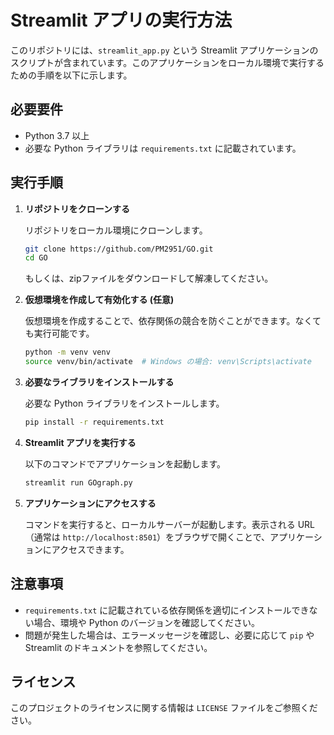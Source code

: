 # Streamlit アプリの実行方法

このリポジトリには、`streamlit_app.py` という Streamlit アプリケーションのスクリプトが含まれています。このアプリケーションをローカル環境で実行するための手順を以下に示します。

## 必要要件

- Python 3.7 以上
- 必要な Python ライブラリは `requirements.txt` に記載されています。

## 実行手順

1. **リポジトリをクローンする**

   リポジトリをローカル環境にクローンします。

   ```bash
   git clone https://github.com/PM2951/GO.git
   cd GO
   ```
   もしくは、zipファイルをダウンロードして解凍してください。

2. **仮想環境を作成して有効化する (任意)**

   仮想環境を作成することで、依存関係の競合を防ぐことができます。なくても実行可能です。

   ```bash
   python -m venv venv
   source venv/bin/activate  # Windows の場合: venv\Scripts\activate
   ```

3. **必要なライブラリをインストールする**

   必要な Python ライブラリをインストールします。

   ```bash
   pip install -r requirements.txt
   ```

4. **Streamlit アプリを実行する**

   以下のコマンドでアプリケーションを起動します。

   ```bash
   streamlit run GOgraph.py
   ```

5. **アプリケーションにアクセスする**

   コマンドを実行すると、ローカルサーバーが起動します。表示される URL（通常は `http://localhost:8501`）をブラウザで開くことで、アプリケーションにアクセスできます。

## 注意事項

- `requirements.txt` に記載されている依存関係を適切にインストールできない場合、環境や Python のバージョンを確認してください。
- 問題が発生した場合は、エラーメッセージを確認し、必要に応じて `pip` や Streamlit のドキュメントを参照してください。

## ライセンス

このプロジェクトのライセンスに関する情報は `LICENSE` ファイルをご参照ください。

